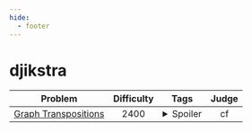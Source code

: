 ```yaml
--- 
hide:
  - footer
---
```

# djikstra

| Problem | Difficulty | Tags | Judge | 
| :-----: | :----: | :----: | :----: | 
|[Graph Transpositions](https://codeforces.com/problemset/problem/1442/C)|2400|<details> <summary>Spoiler</summary> <ul><li>djikstra</li></ul> </details>|cf|
